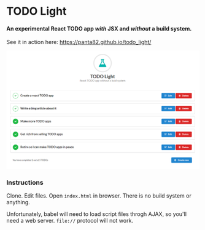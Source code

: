 # TODO Light

#### An experimental React TODO app *with* JSX and *without* a build system.

See it in action here: https://panta82.github.io/todo_light/

![Screenshot](images/screenshot.png)

### Instructions

Clone. Edit files. Open `index.html` in browser. There is no build system or anything.

Unfortunately, babel will need to load script files throgh AJAX, so you'll need a web server. `file://` protocol will not work.